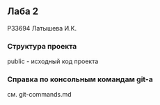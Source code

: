 ## Лаба 2

P33694 Латышева И.К.

### Структура проекта

public - исходный код проекта

### Справка по консольным командам git-а

см. git-commands.md